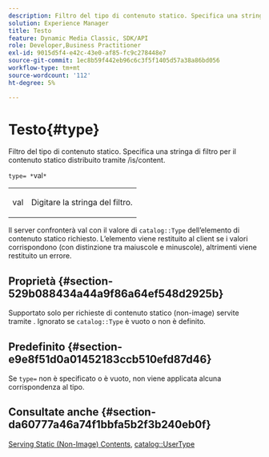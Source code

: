 ```yaml
---
description: Filtro del tipo di contenuto statico. Specifica una stringa di filtro per il contenuto statico distribuito tramite /is/content.
solution: Experience Manager
title: Testo
feature: Dynamic Media Classic, SDK/API
role: Developer,Business Practitioner
exl-id: 9015d5f4-e42c-43e0-af85-fc9c278448e7
source-git-commit: 1ec8b59f442eb96c6c3f5f1405d57a38a86bd056
workflow-type: tm+mt
source-wordcount: '112'
ht-degree: 5%

---
```


# Testo{#type}

Filtro del tipo di contenuto statico. Specifica una stringa di filtro per il contenuto statico distribuito tramite /is/content.

`type= *`val`*`

<table id="simpletable_B66354A826434A678F3DBC686A0F1436"> 
 <tr class="strow"> 
  <td class="stentry"> <p><span class="varname"> val</span> </p> </td> 
  <td class="stentry"> <p>Digitare la stringa del filtro. </p></td> 
 </tr> 
</table>

Il server confronterà val con il valore di `catalog::Type` dell’elemento di contenuto statico richiesto. L’elemento viene restituito al client se i valori corrispondono (con distinzione tra maiuscole e minuscole), altrimenti viene restituito un errore.

## Proprietà {#section-529b088434a44a9f86a64ef548d2925b}

Supportato solo per richieste di contenuto statico (non-image) servite tramite . Ignorato se `catalog::Type` è vuoto o non è definito.

## Predefinito {#section-e9e8f51d0a01452183ccb510efd87d46}

Se `type=` non è specificato o è vuoto, non viene applicata alcuna corrispondenza al tipo.

## Consultate anche {#section-da60777a46a74f1bbfa5b2f3b240eb0f}

[Serving Static (Non-Image) Contents](../../../../../is-api/http-ref/image-serving-api-ref/c-http-protocol-reference/c-syntax-and-features/r-serving-static-non-image-content.md#reference-cbe50e697fdf4c7bbb0084f98b7739da),  [catalog::UserType](/help/aem-is-ir-api/is-api/image-catalog/image-serving-api-ref/c-image-catalog-reference/c-image-svg-data-reference/c-image-data-reference/r-usertype-cat.md)
